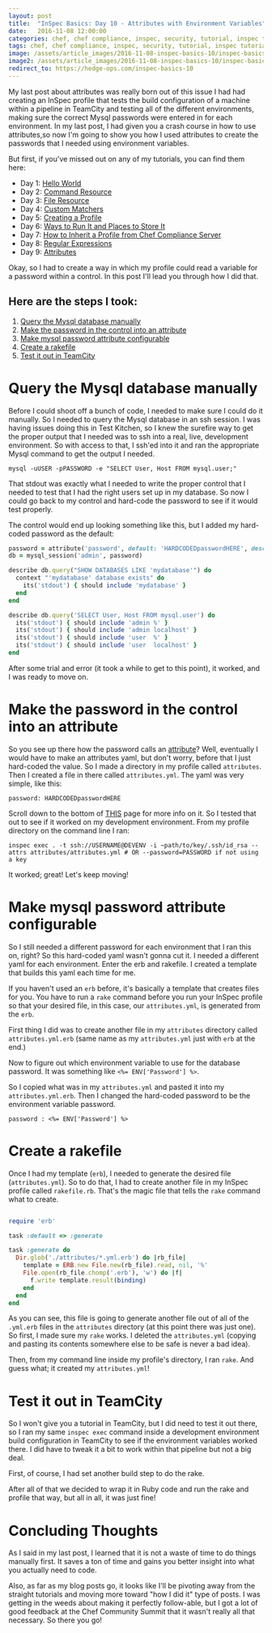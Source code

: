 ```yaml
---
layout: post
title:  "InSpec Basics: Day 10 - Attributes with Environment Variables"
date:   2016-11-08 12:00:00
categories: chef, chef compliance, inspec, security, tutorial, inspec tutorial, devsecops, devsecops, devops, attributes, envrionment variables, rake, rakefile
tags: chef, chef compliance, inspec, security, tutorial, inspec tutorial, devsecops, devsecops, devops, attributes, envrionment variables, rake, rakefile
image: /assets/article_images/2016-11-08-inspec-basics-10/inspec-basics-10.jpg
image2: /assets/article_images/2016-11-08-inspec-basics-10/inspec-basics-10-mobile.jpg
redirect_to: https://hedge-ops.com/inspec-basics-10
---
```

My last post about attributes was really born out of this issue I had had creating an InSpec profile that tests the build configuration of a machine within a pipeline in TeamCity and testing all of the different environments, making sure the correct Mysql passwords were entered in for each environment. In my last post, I had given you a crash course in how to use attributes,so now I'm going to show you how I used attributes to create the passwords that I needed using environment variables. 

But first, if you've missed out on any of my tutorials, you can find them here:

  - Day 1: [Hello World](http://www.anniehedgie.com/inspec-basics-1) 
  - Day 2: [Command Resource](http://www.anniehedgie.com/inspec-basics-2)
  - Day 3: [File Resource](http://www.anniehedgie.com/inspec-basics-3)
  - Day 4: [Custom Matchers](http://www.anniehedgie.com/inspec-basics-4)
  - Day 5: [Creating a Profile](http://www.anniehedgie.com/inspec-basics-5)
  - Day 6: [Ways to Run It and Places to Store It](http://www.anniehedgie.com/inspec-basics-6)
  - Day 7: [How to Inherit a Profile from Chef Compliance Server](http://www.anniehedgie.com/inspec-basics-7)
  - Day 8: [Regular Expressions](http://www.anniehedgie.com/inspec-basics-8)
  - Day 9: [Attributes](http://www.anniehedgie.com/inspec-basics-9)

Okay, so I had to create a way in which my profile could read a variable for a password within a control. In this post I'll lead you through how I did that. 

## Here are the steps I took:
1. [Query the Mysql database manually](#query-the-mysql-database-manually)
2. [Make the password in the control into an attribute](#make-the-password-in-the-control-into-an-attribute)
3. [Make mysql password attribute configurable](#make-mysql-password-attribute-configurable)
4. [Create a rakefile](#create-a-rakefile)
5. [Test it out in TeamCity](#test-it-out-in-teamcity)

# Query the Mysql database manually
Before I could shoot off a bunch of code, I needed to make sure I could do it manually. So I needed to query the Mysql database in an ssh session. I was having issues doing this in Test Kitchen, so I knew the surefire way to get the proper output that I needed was to ssh into a real, live, development environment. So with access to that, I ssh'ed into it and ran the appropriate Mysql command to get the output I needed.

```
mysql -uUSER -pPASSWORD -e "SELECT User, Host FROM mysql.user;"
```

That stdout was exactly what I needed to write the proper control that I needed to test that I had the right users set up in my database. So now I could go back to my control and hard-code the password to see if it would test properly.

The control would end up looking something like this, but I added my hard-coded password as the default:

```ruby
password = attribute('password', default: 'HARDCODEDpasswordHERE', description: 'password for admin user in mysql database')
db = mysql_session('admin', password)

describe db.query("SHOW DATABASES LIKE 'mydatabase'") do
  context "'mydatabase' database exists" do
    its('stdout') { should include 'mydatabase' }
  end
end

describe db.query('SELECT User, Host FROM mysql.user') do
  its('stdout') { should include 'admin	%' }
  its('stdout') { should include 'admin	localhost' }
  its('stdout') { should include 'user	%' }
  its('stdout') { should include 'user	localhost' }
end
```

After some trial and error (it took a while to get to this point), it worked, and I was ready to move on.

# Make the password in the control into an attribute

So you see up there how the password calls an [attribute](http://www.anniehedgie.com/inspec-basics-9)? Well, eventually I would have to make an attributes yaml, but don't worry, before that I just hard-coded the value. So I made a directory in my profile called `attributes`. Then I created a file in there called `attributes.yml`. The yaml was very simple, like this:

```
password: HARDCODEDpasswordHERE
```

Scroll down to the bottom of [THIS](http://inspec.io/docs/reference/profiles/) page for more info on it. So I tested that out to see if it worked on my development environment. From my profile directory on the command line I ran:

```
inspec exec . -t ssh://USERNAME@DEVENV -i ~path/to/key/.ssh/id_rsa --attrs attributes/attributes.yml # OR --password=PASSWORD if not using a key
```

It worked; great! Let's keep moving!

# Make mysql password attribute configurable

So I still needed a different password for each environment that I ran this on, right? So this hard-coded yaml wasn't gonna cut it. I needed a different yaml for each environment. Enter the erb and rakefile. I created a template that builds this yaml each time for me. 

If you haven't used an `erb` before, it's basically a template that creates files for you. You have to run a `rake` command before you run your InSpec profile so that your desired file, in this case, our `attributes.yml`, is generated from the `erb`. 

First thing I did was to create another file in my `attributes` directory called `attributes.yml.erb` (same name as my `attributes.yml` just with `erb` at the end.)

Now to figure out which environment variable to use for the database password. It was something like `<%= ENV['Password'] %>`. 

So I copied what was in my `attributes.yml` and pasted it into my `attributes.yml.erb`. Then I changed the hard-coded password to be the environment variable password.

```
password : <%= ENV['Password'] %>
```

# Create a rakefile

Once I had my template (`erb`), I needed to generate the desired file (`attributes.yml`). So to do that, I had to create another file in my InSpec profile called `rakefile.rb`. That's the magic file that tells the `rake` command what to create.

```ruby

require 'erb'

task :default => :generate

task :generate do
  Dir.glob('./attributes/*.yml.erb') do |rb_file|
    template = ERB.new File.new(rb_file).read, nil, '%'
    File.open(rb_file.chomp('.erb'), 'w') do |f|
      f.write template.result(binding)
    end
  end
end

```

As you can see, this file is going to generate another file out of all of the `.yml.erb` files in the `attributes` directory (at this point there was just one). So first, I made sure my `rake` works. I deleted the `attributes.yml` (copying and pasting its contents somewhere else to be safe is never a bad idea).

Then, from my command line inside my profile's directory, I ran `rake`. And guess what; it created my `attributes.yml`!

# Test it out in TeamCity
So I won't give you a tutorial in TeamCity, but I did need to test it out there, so I ran my same `inspec exec` command inside a development environment build configuration in TeamCity to see if the environment variables worked there. I did have to tweak it a bit to work within that pipeline but not a big deal.

First, of course, I had set another build step to do the rake.

After all of that we decided to wrap it in Ruby code and run the rake and profile that way, but all in all, it was just fine!

# Concluding Thoughts
As I said in my last post, I learned that it is not a waste of time to do things manually first. It saves a ton of time and gains you better insight into what you actually need to code. 

Also, as far as my blog posts go, it looks like I'll be pivoting away from the straight tutorials and moving more toward "how I did it" type of posts. I was getting in the weeds about making it perfectly follow-able, but I got a lot of good feedback at the Chef Community Summit that it wasn't really all that necessary. So there you go! 
